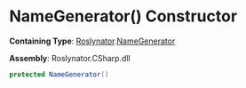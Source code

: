 # NameGenerator\(\) Constructor

**Containing Type**: [Roslynator](../../README.md)\.[NameGenerator](../README.md)

**Assembly**: Roslynator\.CSharp\.dll

```csharp
protected NameGenerator()
```


